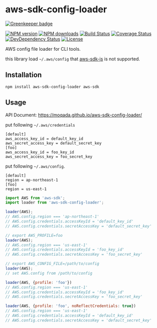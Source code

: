 # aws-sdk-config-loader

[![Greenkeeper badge](https://badges.greenkeeper.io/moqada/aws-sdk-config-loader.svg)](https://greenkeeper.io/)

[![NPM version][npm-image]][npm-url]
[![NPM downloads][npm-download-image]][npm-download-url]
[![Build Status][travis-image]][travis-url]
[![Coverage Status][codecov-image]][codecov-url]
[![DevDependency Status][daviddm-dev-image]][daviddm-dev-url]
[![License][license-image]][license-url]

AWS config file loader for CLI tools.

this library load `~/.aws/config` that [aws-sdk-js](https://github.com/aws/aws-sdk-js) is not supported.


## Installation

```
npm install aws-sdk-config-loader aws-sdk
```


## Usage

API Document: https://moqada.github.io/aws-sdk-config-loader/

put following `~/.aws/credentials`

```
[default]
aws_access_key_id = default_key_id
aws_secret_access_key = default_secret_key
[foo]
aws_access_key_id = foo_key_id
aws_secret_access_key = foo_secret_key
```

put following `~/.aws/config`.

```
[default]
region = ap-northeast-1
[foo]
region = us-east-1
```


```javascript
import AWS from 'aws-sdk';
import loader from 'aws-sdk-config-loader';

loader(AWS);
// AWS.config.region === 'ap-northeast-1'
// AWS.config.credentials.accessKeyId = 'default_key_id'
// AWS.config.credentials.secretAccessKey = 'default_secret_key'

// export AWS_PROFILE=foo
loader(AWS);
// AWS.config.region === 'us-east-1'
// AWS.config.credentials.accessKeyId = 'foo_key_id'
// AWS.config.credentials.secretAccessKey = 'foo_secret_key'

// export AWS_CONFIG_FILE=/path/to/config
loader(AWS);
// set AWS.config from /path/to/config

loader(AWS, {profile: 'foo'})
// AWS.config.region === 'us-east-1'
// AWS.config.credentials.accessKeyId = 'foo_key_id'
// AWS.config.credentials.secretAccessKey = 'foo_secret_key'

loader(AWS, {profile: 'foo', noReflectCredentials: true})
// AWS.config.region === 'us-east-1'
// AWS.config.credentials.accessKeyId = 'default_key_id'
// AWS.config.credentials.secretAccessKey = 'default_secret_key'
```


[npm-url]: https://www.npmjs.com/package/aws-sdk-config-loader
[npm-image]: https://img.shields.io/npm/v/aws-sdk-config-loader.svg?style=flat-square
[npm-download-url]: https://www.npmjs.com/package/aws-sdk-config-loader
[npm-download-image]: https://img.shields.io/npm/dt/aws-sdk-config-loader.svg?style=flat-square
[travis-url]: https://travis-ci.org/moqada/aws-sdk-config-loader
[travis-image]: https://img.shields.io/travis/moqada/aws-sdk-config-loader.svg?style=flat-square
[codecov-url]: https://codecov.io/github/moqada/aws-sdk-config-loader
[codecov-image]: https://img.shields.io/codecov/c/github/moqada/aws-sdk-config-loader.svg?style=flat-square
[daviddm-dev-url]: https://david-dm.org/moqada/aws-sdk-config-loader#info=devDependencies
[daviddm-dev-image]: https://img.shields.io/david/dev/moqada/aws-sdk-config-loader.svg?style=flat-square
[license-url]: http://opensource.org/licenses/MIT
[license-image]: https://img.shields.io/npm/l/aws-sdk-config-loader.svg?style=flat-square
